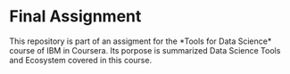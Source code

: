 <h1>Final Assignment</h1>
This repository is part of an assigment for the *Tools for Data Science* course of IBM in Coursera. Its porpose is summarized Data Science Tools and Ecosystem covered in this course.
